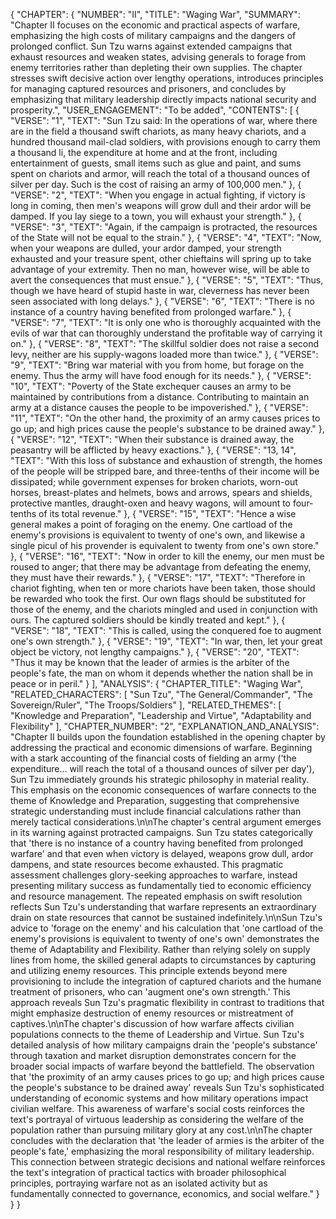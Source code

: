 {
  "CHAPTER": {
    "NUMBER": "II",
    "TITLE": "Waging War",
    "SUMMARY": "Chapter II focuses on the economic and practical aspects of warfare, emphasizing the high costs of military campaigns and the dangers of prolonged conflict. Sun Tzu warns against extended campaigns that exhaust resources and weaken states, advising generals to forage from enemy territories rather than depleting their own supplies. The chapter stresses swift decisive action over lengthy operations, introduces principles for managing captured resources and prisoners, and concludes by emphasizing that military leadership directly impacts national security and prosperity.",
    "USER_ENGAGEMENT": "To be added",
    "CONTENTS": [
      {
        "VERSE": "1",
        "TEXT": "Sun Tzu said: In the operations of war, where there are in the field a thousand swift chariots, as many heavy chariots, and a hundred thousand mail-clad soldiers, with provisions enough to carry them a thousand li, the expenditure at home and at the front, including entertainment of guests, small items such as glue and paint, and sums spent on chariots and armor, will reach the total of a thousand ounces of silver per day. Such is the cost of raising an army of 100,000 men."
      },
      {
        "VERSE": "2",
        "TEXT": "When you engage in actual fighting, if victory is long in coming, then men's weapons will grow dull and their ardor will be damped. If you lay siege to a town, you will exhaust your strength."
      },
      {
        "VERSE": "3",
        "TEXT": "Again, if the campaign is protracted, the resources of the State will not be equal to the strain."
      },
      {
        "VERSE": "4",
        "TEXT": "Now, when your weapons are dulled, your ardor damped, your strength exhausted and your treasure spent, other chieftains will spring up to take advantage of your extremity. Then no man, however wise, will be able to avert the consequences that must ensue."
      },
      {
        "VERSE": "5",
        "TEXT": "Thus, though we have heard of stupid haste in war, cleverness has never been seen associated with long delays."
      },
      {
        "VERSE": "6",
        "TEXT": "There is no instance of a country having benefited from prolonged warfare."
      },
      {
        "VERSE": "7",
        "TEXT": "It is only one who is thoroughly acquainted with the evils of war that can thoroughly understand the profitable way of carrying it on."
      },
      {
        "VERSE": "8",
        "TEXT": "The skillful soldier does not raise a second levy, neither are his supply-wagons loaded more than twice."
      },
      {
        "VERSE": "9",
        "TEXT": "Bring war material with you from home, but forage on the enemy. Thus the army will have food enough for its needs."
      },
      {
        "VERSE": "10",
        "TEXT": "Poverty of the State exchequer causes an army to be maintained by contributions from a distance. Contributing to maintain an army at a distance causes the people to be impoverished."
      },
      {
        "VERSE": "11",
        "TEXT": "On the other hand, the proximity of an army causes prices to go up; and high prices cause the people's substance to be drained away."
      },
      {
        "VERSE": "12",
        "TEXT": "When their substance is drained away, the peasantry will be afflicted by heavy exactions."
      },
      {
        "VERSE": "13, 14",
        "TEXT": "With this loss of substance and exhaustion of strength, the homes of the people will be stripped bare, and three-tenths of their income will be dissipated; while government expenses for broken chariots, worn-out horses, breast-plates and helmets, bows and arrows, spears and shields, protective mantles, draught-oxen and heavy wagons, will amount to four-tenths of its total revenue."
      },
      {
        "VERSE": "15",
        "TEXT": "Hence a wise general makes a point of foraging on the enemy. One cartload of the enemy's provisions is equivalent to twenty of one's own, and likewise a single picul of his provender is equivalent to twenty from one's own store."
      },
      {
        "VERSE": "16",
        "TEXT": "Now in order to kill the enemy, our men must be roused to anger; that there may be advantage from defeating the enemy, they must have their rewards."
      },
      {
        "VERSE": "17",
        "TEXT": "Therefore in chariot fighting, when ten or more chariots have been taken, those should be rewarded who took the first. Our own flags should be substituted for those of the enemy, and the chariots mingled and used in conjunction with ours. The captured soldiers should be kindly treated and kept."
      },
      {
        "VERSE": "18",
        "TEXT": "This is called, using the conquered foe to augment one's own strength."
      },
      {
        "VERSE": "19",
        "TEXT": "In war, then, let your great object be victory, not lengthy campaigns."
      },
      {
        "VERSE": "20",
        "TEXT": "Thus it may be known that the leader of armies is the arbiter of the people's fate, the man on whom it depends whether the nation shall be in peace or in peril."
      }
    ],
    "ANALYSIS": {
      "CHAPTER_TITLE": "Waging War",
      "RELATED_CHARACTERS": [
        "Sun Tzu",
        "The General/Commander",
        "The Sovereign/Ruler",
        "The Troops/Soldiers"
      ],
      "RELATED_THEMES": [
        "Knowledge and Preparation",
        "Leadership and Virtue",
        "Adaptability and Flexibility"
      ],
      "CHAPTER_NUMBER": "2",
      "EXPLANATION_AND_ANALYSIS": "Chapter II builds upon the foundation established in the opening chapter by addressing the practical and economic dimensions of warfare. Beginning with a stark accounting of the financial costs of fielding an army ('the expenditure... will reach the total of a thousand ounces of silver per day'), Sun Tzu immediately grounds his strategic philosophy in material reality. This emphasis on the economic consequences of warfare connects to the theme of Knowledge and Preparation, suggesting that comprehensive strategic understanding must include financial calculations rather than merely tactical considerations.\n\nThe chapter's central argument emerges in its warning against protracted campaigns. Sun Tzu states categorically that 'there is no instance of a country having benefited from prolonged warfare' and that even when victory is delayed, weapons grow dull, ardor dampens, and state resources become exhausted. This pragmatic assessment challenges glory-seeking approaches to warfare, instead presenting military success as fundamentally tied to economic efficiency and resource management. The repeated emphasis on swift resolution reflects Sun Tzu's understanding that warfare represents an extraordinary drain on state resources that cannot be sustained indefinitely.\n\nSun Tzu's advice to 'forage on the enemy' and his calculation that 'one cartload of the enemy's provisions is equivalent to twenty of one's own' demonstrates the theme of Adaptability and Flexibility. Rather than relying solely on supply lines from home, the skilled general adapts to circumstances by capturing and utilizing enemy resources. This principle extends beyond mere provisioning to include the integration of captured chariots and the humane treatment of prisoners, who can 'augment one's own strength.' This approach reveals Sun Tzu's pragmatic flexibility in contrast to traditions that might emphasize destruction of enemy resources or mistreatment of captives.\n\nThe chapter's discussion of how warfare affects civilian populations connects to the theme of Leadership and Virtue. Sun Tzu's detailed analysis of how military campaigns drain the 'people's substance' through taxation and market disruption demonstrates concern for the broader social impacts of warfare beyond the battlefield. The observation that 'the proximity of an army causes prices to go up; and high prices cause the people's substance to be drained away' reveals Sun Tzu's sophisticated understanding of economic systems and how military operations impact civilian welfare. This awareness of warfare's social costs reinforces the text's portrayal of virtuous leadership as considering the welfare of the population rather than pursuing military glory at any cost.\n\nThe chapter concludes with the declaration that 'the leader of armies is the arbiter of the people's fate,' emphasizing the moral responsibility of military leadership. This connection between strategic decisions and national welfare reinforces the text's integration of practical tactics with broader philosophical principles, portraying warfare not as an isolated activity but as fundamentally connected to governance, economics, and social welfare."
    }
  }
}